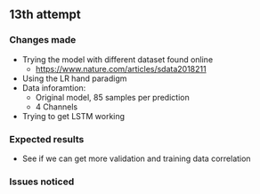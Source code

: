 
## 13th attempt

### Changes made
- Trying the model with different dataset found online
    - https://www.nature.com/articles/sdata2018211
- Using the LR hand paradigm
- Data inforamtion:
    - Original model, 85 samples per prediction
    - 4 Channels
- Trying to get LSTM working

### Expected results
- See if we can get more validation and training data correlation

### Issues noticed
